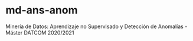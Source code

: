 # md-ans-anom
Minería de Datos: Aprendizaje no Supervisado y Detección de Anomalías - Máster DATCOM 2020/2021 
